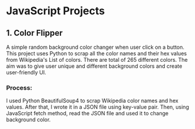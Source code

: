 # JavaScript Projects
## 1. Color Flipper
A simple random background color changer when user click on a button. This project uses Python to scrap all the color names and their hex values from Wikipedia's List of colors. There are total of 265 different colors. The aim was to give user unique and different background colors and create user-friendly UI.

### Process:
I used Python BeautifulSoup4 to scrap Wikipedia color names and hex values. After that, I wrote it in a JSON file 
using key-value pair. Then, using JavaScript fetch method, read the JSON file and used it to change background color.

